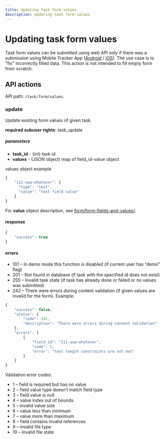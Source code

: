 ```yaml
---
title: Updating task form values
description: Updating task form values
---
```


# Updating task form values

Task form values can be submitted using web API only if there was a submission using Mobile Tracker App ([Android](https://play.google.com/store/apps/details?id=com.navixy.xgps.tracker&hl=ru) / [iOS](https://apps.apple.com/us/app/x-gps-tracker/id802887190)).
The use case is to "fix" incorrectly filled data. This action is not intended to fill empty form from scratch.

## API actions

API path: `/task/form/values`.

### update

Update existing form values of given task.

**required subuser rights**: task_update

##### parameters

* **task_id** - (int) task id
* **values** - (JSON object) map of field_id-value object

values object example

```js
{
    "111-aaa-whatever": {
      "type": "text",
      "value": "text field value"
    }
}
```

For **value** object description, see [form/form-fields-and-values/](../../form/field-types.md#form-fields-and-values).

#### response

```js
{
    "success": true
}
```

#### errors

*   101 – In demo mode this function is disabled (if current user has “demo” flag)
*   201 – Not found in database (if task with the specified id does not exist)
*   255 – Invalid task state (if task has already done or failed or no values was submitted)
*   242 – There were errors during content validation (if given values are invalid for the form). Example:

```js
{
    "success": false,
    "status": {
        "code": 242,
        "description": "There were errors during content validation"
    },
    "errors": [
        {
            "field_id": "111-aaa-whatever",
            "code": 5,
            "error": "text length constraints are not met"
        }
    ]
}
```

Validation error codes:

*   1 – field is required but has no value
*   2 – field value type doesn’t match field type
*   3 – field value is null
*   4 – value index out of bounds
*   5 – invalid value size
*   6 – value less than minimum
*   7 – value more than maximum
*   8 – field contains invalid references
*   9 – invalid file type
*   10 – invalid file state
